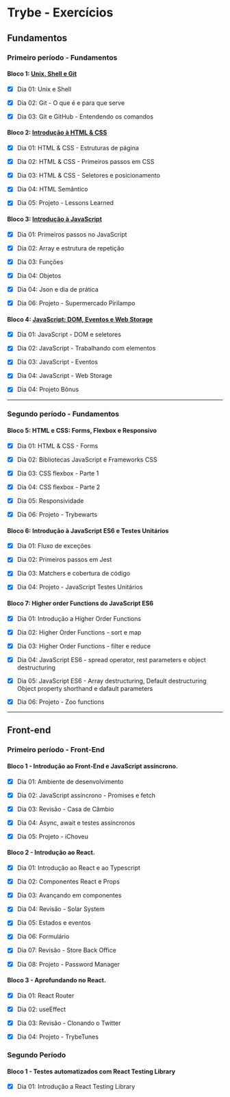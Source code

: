 # Trybe - Exercícios

## Fundamentos

### Primeiro período - Fundamentos
#### Bloco 1: [Unix, Shell e Git](https://github.com/Ludmilact/trybe-exercicios/tree/main/fundamentos/secao-1-unix-shell-git)
- [x] Dia 01: Unix e Shell

- [x] Dia 02: Git - O que é e para que serve

- [x] Dia 03: Git e GitHub -  Entendendo os comandos

#### Bloco 2: [Introdução à HTML & CSS](https://github.com/Ludmilact/trybe-exercicios/tree/main/fundamentos/secao-2-introducao-html-css)
- [x] Dia 01: HTML & CSS - Estruturas de página

- [x] Dia 02: HTML & CSS - Primeiros passos em CSS

- [x] Dia 03: HTML & CSS - Seletores e posicionamento

- [x] Dia 04: HTML Semântico

- [x] Dia 05: Projeto - Lessons Learned

#### Bloco 3: [Introdução à JavaScript](https://github.com/Ludmilact/trybe-exercicios/tree/main/fundamentos/secao-3-introducao-javaScript)
- [X] Dia 01: Primeiros passos no JavaScript

- [X] Dia 02: Array e estrutura de repetição

- [X] Dia 03: Funções

- [X] Dia 04: Objetos

- [X] Dia 04: Json e dia de prática

- [X] Dia 06: Projeto - Supermercado Pirilampo

#### Bloco 4: [JavaScript: DOM, Eventos e Web Storage]()
- [X] Dia 01: JavaScript - DOM e seletores

- [X] Dia 02: JavaScript - Trabalhando com elementos

- [x] Dia 03: JavaScript - Eventos

- [X] Dia 04: JavaScript - Web Storage

- [X] Dia 04: Projeto Bônus
-------

### Segundo período - Fundamentos
#### Bloco 5: HTML e CSS: Forms, Flexbox e Responsivo 
- [X] Dia 01: HTML & CSS - Forms
      
- [X] Dia 02: Bibliotecas JavaScript e Frameworks CSS
      
- [X] Dia 03: CSS flexbox - Parte 1
      
- [X] Dia 04: CSS flexbox - Parte 2
      
- [X] Dia 05: Responsividade
      
- [X] Dia 06: Projeto - Trybewarts

#### Bloco 6: Introdução à JavaScript ES6 e Testes Unitários
- [X] Dia 01: Fluxo de exceções
    
- [X] Dia 02: Primeiros passos em Jest
      
- [X] Dia 03: Matchers e cobertura de código
      
- [x] Dia 04: Projeto - JavaScript Testes Unitários

#### Bloco 7: Higher order Functions do JavaScript ES6
- [X] Dia 01: Introdução a Higher Order Functions
      
- [X] Dia 02: Higher Order Functions - sort e map
      
- [X] Dia 03: Higher Order Functions - filter e reduce
      
- [X] Dia 04: JavaScript ES6 - spread operator, rest parameters e object destructuring
      
- [X] Dia 05: JavaScript ES6 - Array destructuring, Default destructuring Object property shorthand e dafault parameters
      
- [X] Dia 06: Projeto - Zoo functions
-------------
## Front-end 
### Primeiro período - Front-End
#### Bloco 1 - Introdução ao Front-End e JavaScript assíncrono.
- [X] Dia 01: Ambiente de desenvolvimento 

- [X] Dia 02: JavaScript assíncrono - Promises e fetch

- [X] Dia 03: Revisão - Casa de Câmbio 

- [X] Dia 04: Async, await e testes assíncronos

- [X] Dia 05: Projeto - iChoveu

#### Bloco 2 - Introdução ao React.
- [X] Dia 01: Introdução ao React e ao Typescript

- [X] Dia 02: Componentes React e Props

- [X] Dia 03: Avançando em componentes

- [X] Dia 04: Revisão - Solar System

- [X] Dia 05: Estados e eventos

- [X] Dia 06: Formulário

- [X] Dia 07: Revisão -  Store Back Office

- [X] Dia 08: Projeto - Password Manager 

 #### Bloco 3 - Aprofundando no React.
- [X] Dia 01: React Router

- [X] Dia 02: useEffect

- [X] Dia 03: Revisão - Clonando o Twitter

- [X] Dia 04: Projeto - TrybeTunes

### Segundo Período 
#### Bloco 1 - Testes automatizados com React Testing Library
- [X] Dia 01: Introdução a React Testing Library
